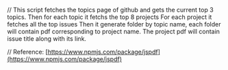 // This script fetches the topics page of github and gets the current top 3 topics. Then for each topic it fetchs the top 8 projects For each project it fetches all the top issues Then it generate folder by topic name, each folder will contain pdf corresponding to project name. The project pdf will contain issue title along with its link.

// Reference: [https://www.npmjs.com/package/jspdf](https://www.npmjs.com/package/jspdf)

